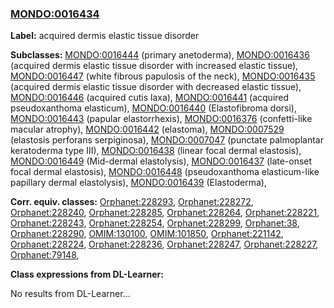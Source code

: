 
### [MONDO:0016434](http://purl.obolibrary.org/obo/MONDO_0016434)
**Label:** acquired dermis elastic tissue disorder

**Subclasses:** [MONDO:0016444](http://purl.obolibrary.org/obo/MONDO_0016444) (primary anetoderma), [MONDO:0016436](http://purl.obolibrary.org/obo/MONDO_0016436) (acquired dermis elastic tissue disorder with increased elastic tissue), [MONDO:0016447](http://purl.obolibrary.org/obo/MONDO_0016447) (white fibrous papulosis of the neck), [MONDO:0016435](http://purl.obolibrary.org/obo/MONDO_0016435) (acquired dermis elastic tissue disorder with decreased elastic tissue), [MONDO:0016446](http://purl.obolibrary.org/obo/MONDO_0016446) (acquired cutis laxa), [MONDO:0016441](http://purl.obolibrary.org/obo/MONDO_0016441) (acquired pseudoxanthoma elasticum), [MONDO:0016440](http://purl.obolibrary.org/obo/MONDO_0016440) (Elastofibroma dorsi), [MONDO:0016443](http://purl.obolibrary.org/obo/MONDO_0016443) (papular elastorrhexis), [MONDO:0016376](http://purl.obolibrary.org/obo/MONDO_0016376) (confetti-like macular atrophy), [MONDO:0016442](http://purl.obolibrary.org/obo/MONDO_0016442) (elastoma), [MONDO:0007529](http://purl.obolibrary.org/obo/MONDO_0007529) (elastosis perforans serpiginosa), [MONDO:0007047](http://purl.obolibrary.org/obo/MONDO_0007047) (punctate palmoplantar keratoderma type III), [MONDO:0016438](http://purl.obolibrary.org/obo/MONDO_0016438) (linear focal dermal elastosis), [MONDO:0016449](http://purl.obolibrary.org/obo/MONDO_0016449) (Mid-dermal elastolysis), [MONDO:0016437](http://purl.obolibrary.org/obo/MONDO_0016437) (late-onset focal dermal elastosis), [MONDO:0016448](http://purl.obolibrary.org/obo/MONDO_0016448) (pseudoxanthoma elasticum-like papillary dermal elastolysis), [MONDO:0016439](http://purl.obolibrary.org/obo/MONDO_0016439) (Elastoderma), 

**Corr. equiv. classes:** [Orphanet:228293](http://www.orpha.net/ORDO/Orphanet_228293), [Orphanet:228272](http://www.orpha.net/ORDO/Orphanet_228272), [Orphanet:228240](http://www.orpha.net/ORDO/Orphanet_228240), [Orphanet:228285](http://www.orpha.net/ORDO/Orphanet_228285), [Orphanet:228264](http://www.orpha.net/ORDO/Orphanet_228264), [Orphanet:228221](http://www.orpha.net/ORDO/Orphanet_228221), [Orphanet:228243](http://www.orpha.net/ORDO/Orphanet_228243), [Orphanet:228254](http://www.orpha.net/ORDO/Orphanet_228254), [Orphanet:228299](http://www.orpha.net/ORDO/Orphanet_228299), [Orphanet:38](http://www.orpha.net/ORDO/Orphanet_38), [Orphanet:228290](http://www.orpha.net/ORDO/Orphanet_228290), [OMIM:130100](http://purl.obolibrary.org/obo/OMIM_130100), [OMIM:101850](http://purl.obolibrary.org/obo/OMIM_101850), [Orphanet:221142](http://www.orpha.net/ORDO/Orphanet_221142), [Orphanet:228224](http://www.orpha.net/ORDO/Orphanet_228224), [Orphanet:228236](http://www.orpha.net/ORDO/Orphanet_228236), [Orphanet:228247](http://www.orpha.net/ORDO/Orphanet_228247), [Orphanet:228227](http://www.orpha.net/ORDO/Orphanet_228227), [Orphanet:79148](http://www.orpha.net/ORDO/Orphanet_79148), 

**Class expressions from DL-Learner:**

No results from DL-Learner...



